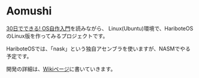 # Aomushi

[30日でできる! OS自作入門](https://book.mynavi.jp/ec/products/detail/id=22078)を読みながら、
Linux(Ubuntu)環境で、HariboteOSのLinux版を作ってみるプロジェクトです。

HariboteOSでは、「nask」という独自アセンブラを使いますが、NASMでやる予定です。

開発の詳細は、[Wikiページ](https://github.com/horie-t/Aomushi/wiki)に書いていきます。

